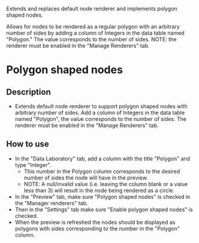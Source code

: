 Extends and replaces default node renderer and implements polygon shaped nodes.

Allows for nodes to be rendered as a regular polygon with an arbitrary number of sides by 
adding a column of Integers in the data table named "Polygon." The value corresponds to the number of sides.
NOTE: the renderer must be enabled in the "Manage Renderers" tab.

<h1>Polygon shaped nodes</h1>
<h2>Description</h2>
<ul>
<li>Extends default node renderer to support polygon shaped nodes with arbitrary number of sides. Add a column of Integers in the data table named "Polygon", the value corresponds to the number of sides. The renderer must be enabled in the "Manage Renderers" tab.
</ul>

<h2>How to use</h2>
<ul>
<li>In the "Data Laboratory" tab, add a column with the title "Polygon" and type "Integer".
<ul>
<li> This number in the Polygon column corresponds to the desired number of sides the node will have in the preview.
<li> NOTE: A null/invalid value (i.e. leaving the column blank or a value less than 3) will result in the node being rendered as a circle.
</ul>
<li>In the "Preview" tab, make sure "Polygon shaped nodes" is checked in the "Manager renderers" tab.
<li>Then in the "Settings" tab make sure "Enable polygon shaped nodes" is checked.
<li>When the preview is refreshed the nodes should be displayed as polygons with sides corresponding to the number in the "Polygon" column.
</ul>
